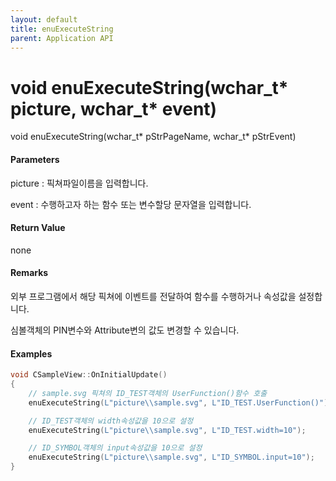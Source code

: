 ```yaml
---
layout: default
title: enuExecuteString
parent: Application API
---
```

# void enuExecuteString\(wchar\_t\* picture, wchar\_t\* event\)

void enuExecuteString\(wchar\_t\* pStrPageName, wchar\_t\* pStrEvent\)

#### Parameters

picture : 픽쳐파일이름을 입력합니다.

event : 수행하고자 하는 함수 또는 변수할당 문자열을 입력합니다.

#### Return Value

none

#### Remarks

외부 프로그램에서 해당 픽쳐에 이벤트를 전달하여 함수를 수행하거나 속성값을 설정합니다.

심볼객체의 PIN변수와 Attribute변의 값도 변경할 수 있습니다.

#### Examples

```cpp
void CSampleView::OnInitialUpdate() 
{
    // sample.svg 픽쳐의 ID_TEST객체의 UserFunction()함수 호출
    enuExecuteString(L"picture\\sample.svg", L"ID_TEST.UserFunction()");

    // ID_TEST객체의 width속성값을 10으로 설정
    enuExecuteString(L"picture\\sample.svg", L"ID_TEST.width=10");   

    // ID_SYMBOL객체의 input속성값을 10으로 설정
    enuExecuteString(L"picture\\sample.svg", L"ID_SYMBOL.input=10");             
}
```



